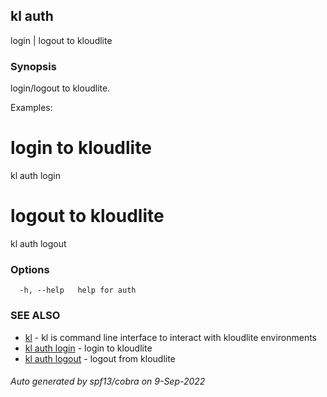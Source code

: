 ## kl auth

login | logout to kloudlite

### Synopsis

login/logout to kloudlite.

Examples:
  # login to kloudlite
  kl auth login

  # logout to kloudlite
  kl auth logout
	

### Options

```
  -h, --help   help for auth
```

### SEE ALSO

* [kl](kl.md)	 - kl is command line interface to interact with kloudlite environments
* [kl auth login](kl_auth_login.md)	 - login to kloudlite
* [kl auth logout](kl_auth_logout.md)	 - logout from kloudlite

###### Auto generated by spf13/cobra on 9-Sep-2022
